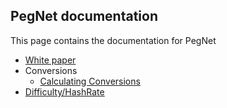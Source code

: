 ## PegNet documentation

This page contains the documentation for PegNet

* [White paper](whitepaper.md)
* Conversions
  * [Calculating Conversions](pdfdocs/calculatingconversions.pdf)
* [Difficulty/HashRate](pdfdocs/targeting.pdf)
